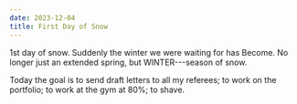 ```yaml
---
date: 2023-12-04
title: First Day of Snow
---
```


1st day of snow. Suddenly the winter we were waiting for has Become. No longer just an extended spring, but WINTER---season of snow.

Today the goal is to send draft letters to all my referees; to work on the portfolio; to work at the gym at 80%; to shave.
